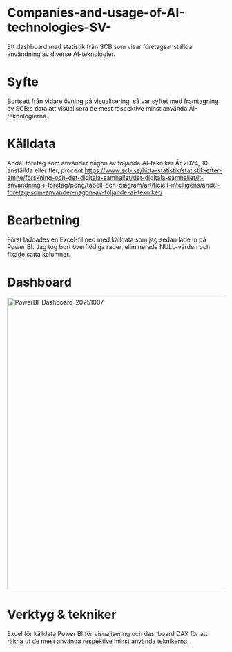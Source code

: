 # Companies-and-usage-of-AI-technologies-SV-
Ett dashboard med statistik från SCB som visar företagsanställda användning av diverse AI-teknologier.

# Syfte
Bortsett från vidare övning på visualisering, så var syftet med framtagning av SCB:s data att visualisera de mest respektive minst använda AI-teknologierna.

# Källdata
Andel företag som använder någon av följande AI-tekniker
År 2024, 10 anställda eller fler, procent
https://www.scb.se/hitta-statistik/statistik-efter-amne/forskning-och-det-digitala-samhallet/det-digitala-samhallet/it-anvandning-i-foretag/pong/tabell-och-diagram/artificiell-intelligens/andel-foretag-som-anvander-nagon-av-foljande-ai-tekniker/

# Bearbetning
Först laddades en Excel-fil ned med källdata som jag sedan lade in på Power BI. Jag tog bort överflödiga rader, eliminerade NULL-värden och fixade satta kolumner.

# Dashboard
<img width="1217" height="676" alt="PowerBI_Dashboard_20251007" src="https://github.com/user-attachments/assets/429b6d28-7a58-4ce2-ba6a-2ddbd7819f59" />

# Verktyg & tekniker
Excel för källdata
Power BI för visualisering och dashboard
DAX för att räkna ut de mest använda respektive minst använda teknikerna.
